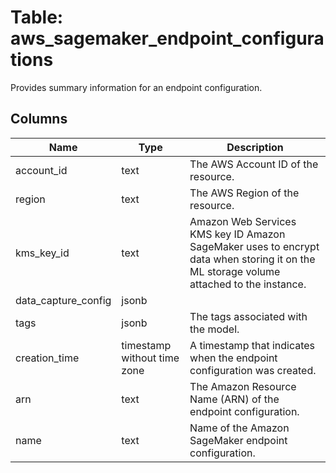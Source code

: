 
# Table: aws_sagemaker_endpoint_configurations
Provides summary information for an endpoint configuration.
## Columns
| Name        | Type           | Description  |
| ------------- | ------------- | -----  |
|account_id|text|The AWS Account ID of the resource.|
|region|text|The AWS Region of the resource.|
|kms_key_id|text|Amazon Web Services KMS key ID Amazon SageMaker uses to encrypt data when storing it on the ML storage volume attached to the instance.|
|data_capture_config|jsonb||
|tags|jsonb|The tags associated with the model.|
|creation_time|timestamp without time zone|A timestamp that indicates when the endpoint configuration was created.|
|arn|text|The Amazon Resource Name (ARN) of the endpoint configuration.|
|name|text|Name of the Amazon SageMaker endpoint configuration.|
